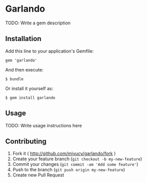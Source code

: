 # Garlando

TODO: Write a gem description

## Installation

Add this line to your application's Gemfile:

    gem 'garlando'

And then execute:

    $ bundle

Or install it yourself as:

    $ gem install garlando

## Usage

TODO: Write usage instructions here

## Contributing

1. Fork it ( http://github.com/miyucy/garlando/fork )
2. Create your feature branch (`git checkout -b my-new-feature`)
3. Commit your changes (`git commit -am 'Add some feature'`)
4. Push to the branch (`git push origin my-new-feature`)
5. Create new Pull Request
